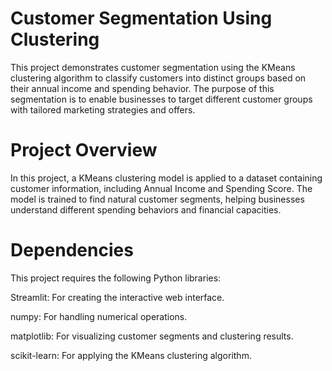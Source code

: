 # Customer Segmentation Using Clustering
This project demonstrates customer segmentation using the KMeans clustering algorithm to classify customers into distinct groups based on their annual income and spending behavior. The purpose of this segmentation is to enable businesses to target different customer groups with tailored marketing strategies and offers.

# Project Overview
In this project, a KMeans clustering model is applied to a dataset containing customer information, including Annual Income and Spending Score. The model is trained to find natural customer segments, helping businesses understand different spending behaviors and financial capacities.


# Dependencies
This project requires the following Python libraries:

Streamlit: For creating the interactive web interface.

numpy: For handling numerical operations.

matplotlib: For visualizing customer segments and clustering results.

scikit-learn: For applying the KMeans clustering algorithm.
